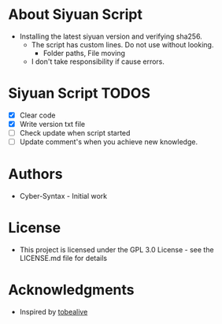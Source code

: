 # About Siyuan Script
- Installing the latest siyuan version and verifying sha256. 
  - The script has custom lines. Do not use without looking.
    - Folder paths, File moving
  - I don't take responsibility if cause errors.  

# Siyuan Script TODOS
- [X] Clear code
- [X] Write version txt file
- [ ] Check update when script started
- [ ] Update comment's when you achieve new knowledge.

# Authors
- Cyber-Syntax - Initial work

# License
- This project is licensed under the GPL 3.0 License - see the LICENSE.md file for details

# Acknowledgments
- Inspired by [tobealive](https://github.com/tobealive)



